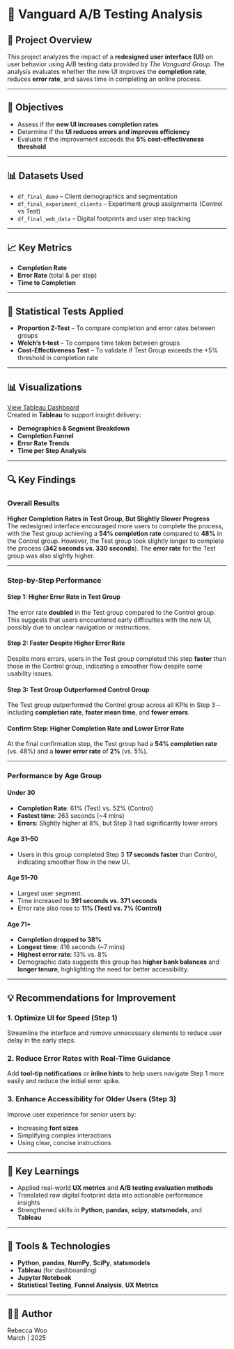 # 🧪 Vanguard A/B Testing Analysis

## 📌 Project Overview
This project analyzes the impact of a **redesigned user interface (UI)** on user behavior using A/B testing data provided by *The Vanguard Group*. The analysis evaluates whether the new UI improves the **completion rate**, reduces **error rate**, and saves time in completing an online process.

---

## 🎯 Objectives
- Assess if the **new UI increases completion rates**
- Determine if the **UI reduces errors and improves efficiency**
- Evaluate if the improvement exceeds the **5% cost-effectiveness threshold**

---

## 📊 Datasets Used
- `df_final_demo` – Client demographics and segmentation
- `df_final_experiment_clients` – Experiment group assignments (Control vs Test)
- `df_final_web_data` – Digital footprints and user step tracking

---

## 📈 Key Metrics
- **Completion Rate**  
- **Error Rate** (total & per step)  
- **Time to Completion**  

---

## 🔬 Statistical Tests Applied
- **Proportion Z-Test** – To compare completion and error rates between groups  
- **Welch’s t-test** – To compare time taken between groups  
- **Cost-Effectiveness Test** – To validate if Test Group exceeds the +5% threshold in completion rate

---

## 📊 Visualizations
[View Tableau Dashboard](https://public.tableau.com/views/Vanguard_V7/Dashboard1backup?:language=en-GB&:sid=&:redirect=auth&:display_count=n&:origin=viz_share_link)  
Created in **Tableau** to support insight delivery:
- **Demographics & Segment Breakdown**
- **Completion Funnel**
- **Error Rate Trends**
- **Time per Step Analysis**

---

## 🔍 Key Findings

### Overall Results
**Higher Completion Rates in Test Group, But Slightly Slower Progress**  
The redesigned interface encouraged more users to complete the process, with the Test group achieving a **54% completion rate** compared to **48%** in the Control group. However, the Test group took slightly longer to complete the process (**342 seconds vs. 330 seconds**). The **error rate** for the Test group was also slightly higher.

---

### Step-by-Step Performance

#### Step 1: Higher Error Rate in Test Group  
The error rate **doubled** in the Test group compared to the Control group. This suggests that users encountered early difficulties with the new UI, possibly due to unclear navigation or instructions.

#### Step 2: Faster Despite Higher Error Rate  
Despite more errors, users in the Test group completed this step **faster** than those in the Control group, indicating a smoother flow despite some usability issues.

#### Step 3: Test Group Outperformed Control Group  
The Test group outperformed the Control group across all KPIs in Step 3 – including **completion rate**, **faster mean time**, and **fewer errors**.

#### Confirm Step: Higher Completion Rate and Lower Error Rate  
At the final confirmation step, the Test group had a **54% completion rate** (vs. 48%) and a **lower error rate** of **2%** (vs. 5%).

---

### Performance by Age Group

#### Under 30  
- **Completion Rate**: 61% (Test) vs. 52% (Control)  
- **Fastest time**: 263 seconds (~4 mins)  
- **Errors**: Slightly higher at 8%, but Step 3 had significantly lower errors

#### Age 31–50  
- Users in this group completed Step 3 **17 seconds faster** than Control, indicating smoother flow in the new UI.

#### Age 51–70  
- Largest user segment.  
- Time increased to **391 seconds vs. 371 seconds**  
- Error rate also rose to **11% (Test) vs. 7% (Control)**

#### Age 71+  
- **Completion dropped to 38%**  
- **Longest time**: 416 seconds (~7 mins)  
- **Highest error rate**: 13% vs. 8%  
- Demographic data suggests this group has **higher bank balances** and **longer tenure**, highlighting the need for better accessibility.

---

## 💡 Recommendations for Improvement

### 1. Optimize UI for Speed (Step 1)  
Streamline the interface and remove unnecessary elements to reduce user delay in the early steps.

### 2. Reduce Error Rates with Real-Time Guidance  
Add **tool-tip notifications** or **inline hints** to help users navigate Step 1 more easily and reduce the initial error spike.

### 3. Enhance Accessibility for Older Users (Step 3)  
Improve user experience for senior users by:
- Increasing **font sizes**
- Simplifying complex interactions
- Using clear, concise instructions

---

## 🧠 Key Learnings
- Applied real-world **UX metrics** and **A/B testing evaluation methods**
- Translated raw digital footprint data into actionable performance insights
- Strengthened skills in **Python**, **pandas**, **scipy**, **statsmodels**, and **Tableau**

---

## 🧰 Tools & Technologies
- **Python**, **pandas**, **NumPy**, **SciPy**, **statsmodels**
- **Tableau** (for dashboarding)
- **Jupyter Notebook**
- **Statistical Testing**, **Funnel Analysis**, **UX Metrics**

---

## 👩‍💻 Author
Rebecca Woo  
March | 2025
